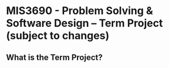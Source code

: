 # MIS3690 - Problem Solving & Software Design – Term Project (subject to changes)

## What is the Term Project?
